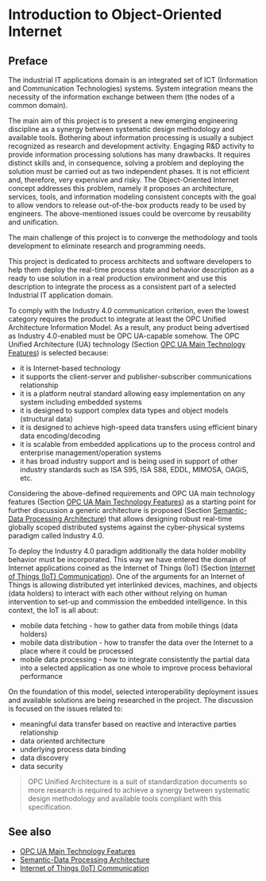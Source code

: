 # Introduction to Object-Oriented Internet

## Preface

The industrial IT applications domain is an integrated set of ICT (Information and Communication Technologies) systems. System integration means the necessity of the information exchange between them (the nodes of a common domain). 

The main aim of this project is to present a new emerging engineering discipline as a synergy between systematic design methodology and available tools. Bothering about information processing is usually a subject recognized as research and development activity. Engaging R&D activity to provide information processing solutions has many drawbacks. It requires distinct skills and, in consequence, solving a problem and deploying the solution must be carried out as two independent phases. It is not efficient and, therefore, very expensive and risky. The Object-Oriented Internet concept addresses this problem, namely it proposes an architecture, services, tools, and information modeling consistent concepts with the goal to allow vendors to release out-of-the-box products ready to be used by engineers. The above-mentioned issues could be overcome by reusability and unification.

The main challenge of this project is to converge the methodology and tools development to eliminate research and programming needs.

This project is dedicated to process architects and software developers to help them deploy the real-time process state and behavior description as a ready to use solution in a real production environment and use this description to integrate the process as a consistent part of a selected Industrial IT application domain.

To comply with the Industry 4.0 communication criterion, even the lowest category requires the product to integrate at least the OPC Unified Architecture Information Model. As a result, any product being advertised as Industry 4.0-enabled must be OPC UA-capable somehow. The OPC Unified Architecture (UA) technology (Section [OPC UA Main Technology Features]) is selected because:

- it is Internet-based technology
- it supports the client-server and publisher-subscriber communications relationship
- it is a platform neutral standard allowing easy implementation on any system including embedded systems
- it is designed to support complex data types and object models (structural data)
- it is designed to achieve high-speed data transfers using efficient binary data encoding/decoding
- it is scalable from embedded applications up to the process control and enterprise management/operation systems
- it has broad industry support and is being used in support of other industry standards such as ISA S95, ISA S88, EDDL, MIMOSA, OAGiS, etc.

Considering the above-defined requirements and OPC UA main technology features (Section [OPC UA Main Technology Features]) as a starting point for further discussion a generic architecture is proposed (Section [Semantic-Data Processing Architecture]) that allows designing robust real-time globally scoped distributed systems against the cyber-physical systems paradigm called Industry 4.0.

To deploy the Industry 4.0 paradigm additionally the data holder mobility behavior must be incorporated. This way we have entered the domain of Internet applications coined as the Internet of Things (IoT) (Section [Internet of Things (IoT) Communication]). One of the arguments for an Internet of Things is allowing distributed yet interlinked devices, machines, and objects (data holders) to interact with each other without relying on human intervention to set-up and commission the embedded intelligence. In this context, the IoT is all about:

- mobile data fetching - how to gather data from mobile things (data holders)
- mobile data distribution - how to transfer the data over the Internet to a place where it could be processed
- mobile data processing - how to integrate consistently the partial data into a selected application as one whole to improve process behavioral performance

On the foundation of this model, selected interoperability deployment issues and available solutions are being researched in the project. The discussion is focused on the issues related to:

- meaningful data transfer based on reactive and interactive parties relationship
- data oriented architecture
- underlying process data binding
- data discovery
- data security

> OPC Unified Architecture is a suit of standardization documents so more research is required to achieve a synergy between systematic design methodology and available tools compliant with this specification.

## See also

- [OPC UA Main Technology Features]
- [Semantic-Data Processing Architecture]
- [Internet of Things (IoT) Communication]

[Internet of Things (IoT) Communication]:Networking/README.MD
[Semantic-Data Processing Architecture]:SemanticData/README.MD 
[Address Space and Address Space Model]:SemanticData/AddressSpaceAddressSpaceModel.md
[UA Information Model - Concept]:SemanticData/InformationModelConcept.md
[OPC UA Main Technology Features]:OPCUAMainTechnologyFeatures.md
[References]:REFERENCES.md




